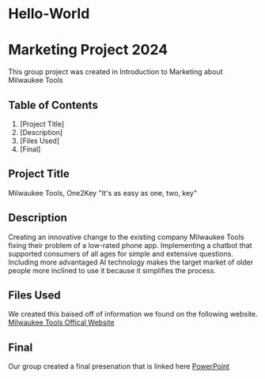 # Hello-World
# Marketing Project 2024
This group project was created in Introduction to Marketing about Milwaukee Tools
## Table of Contents 
1. [Project Title]
2. [Description]
3. [Files Used]
4. [Final]
## Project Title
Milwaukee Tools, One2Key "It's as easy as one, two, key"
## Description
Creating an innovative change to the existing company Milwaukee Tools fixing their problem of a low-rated phone app. Implementing a chatbot that supported consumers of all ages for simple and extensive questions. Including more advantaged AI technology makes the target market of older people more inclined to use it because it simplifies the process.
## Files Used
We created this baised off of information we found on the following website.
[Milwaukee Tools Offical Website](https://www.milwaukeetool.com/)
## Final 
Our group created a final presenation that is linked here [PowerPoint]()
